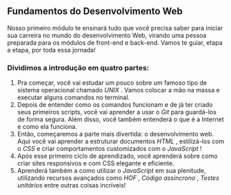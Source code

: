 ## Fundamentos do Desenvolvimento Web ##

Nosso primeiro módulo te ensinará tudo que você precisa saber para iniciar sua carreira no mundo do desenvolvimento Web, virando uma pessoa preparada para os módulos de front-end e back-end. Vamos te guiar, etapa a etapa, por toda essa jornada!


### Dividimos a introdução em quatro partes: ###

1. Pra começar, você vai estudar um pouco sobre um famoso tipo de sistema operacional chamado _UNIX_ . Vamos colocar a mão na massa e executar alguns comandos no terminal.
2. Depois de entender como os comandos funcionam e de já ter criado seus primeiros scripts, você vai aprender a usar o _Git_ para guardá-los de forma segura. Além disso, você também entenderá o que é a Internet e como ela funciona.
3. Então, começaremos a parte mais divertida: o desenvolvimento web. Aqui você vai aprender a estruturar documentos _HTML_ , estilizá-los com o _CSS_ e criar comportamentos customizados com o _JavaScript_ !
4. Após esse primeiro ciclo de aprendizado, você aprenderá sobre como criar sites responsivos e com CSS elegante e eficiente.
5. Aprenderá também a como utilizar o _JavaScript_ em sua plenitude, utilizando recursos avançados como _HOF_ , _Código assíncrono_ , _Testes unitários_ entre outras coisas incríveis!